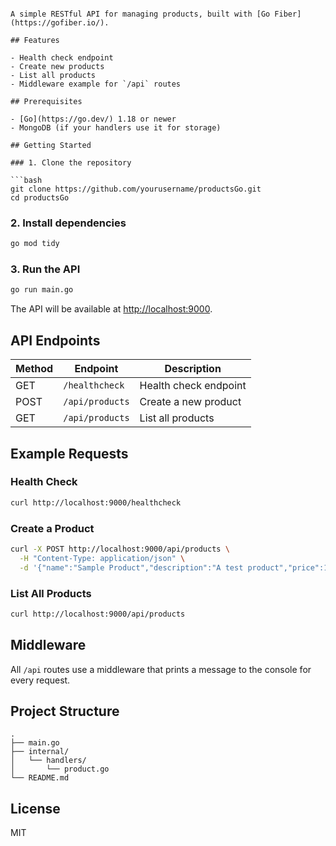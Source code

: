 ````ProductsGo API

A simple RESTful API for managing products, built with [Go Fiber](https://gofiber.io/).

## Features

- Health check endpoint
- Create new products
- List all products
- Middleware example for `/api` routes

## Prerequisites

- [Go](https://go.dev/) 1.18 or newer
- MongoDB (if your handlers use it for storage)

## Getting Started

### 1. Clone the repository

```bash
git clone https://github.com/yourusername/productsGo.git
cd productsGo
````

### 2. Install dependencies

```bash
go mod tidy
```

### 3. Run the API

```bash
go run main.go
```

The API will be available at [http://localhost:9000](http://localhost:9000).

## API Endpoints

| Method | Endpoint        | Description           |
| ------ | --------------- | --------------------- |
| GET    | `/healthcheck`  | Health check endpoint |
| POST   | `/api/products` | Create a new product  |
| GET    | `/api/products` | List all products     |

## Example Requests

### Health Check

```bash
curl http://localhost:9000/healthcheck
```

### Create a Product

```bash
curl -X POST http://localhost:9000/api/products \
  -H "Content-Type: application/json" \
  -d '{"name":"Sample Product","description":"A test product","price":19.99}'
```

### List All Products

```bash
curl http://localhost:9000/api/products
```

## Middleware

All `/api` routes use a middleware that prints a message to the console for every request.

## Project Structure

```
.
├── main.go
├── internal/
│   └── handlers/
│       └── product.go
└── README.md
```

## License

MIT
